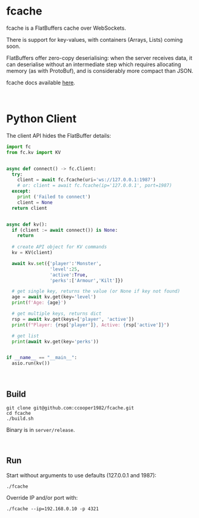 # fcache

fcache is a FlatBuffers cache over WebSockets.

There is support for key-values, with containers (Arrays, Lists) coming soon.

FlatBuffers offer zero-copy deserialising: when the server receives data, it can deserialise without an intermediate step which requires allocating memory (as with ProtoBuf), and is considerably more compact than JSON.

fcache docs available [here](https://ccooper1982.github.io/fcache/).

<br/>


# Python Client
The client API hides the FlatBuffer details:

```py
import fc
from fc.kv import KV


async def connect() -> fc.Client:
  try:
    client = await fc.fcache(uri='ws://127.0.0.1:1987')
    # or: client = await fc.fcache(ip='127.0.0.1', port=1987)
  except:
    print ('Failed to connect')
    client = None
  return client


async def kv():
  if (client := await connect()) is None:
    return
  
  # create API object for KV commands
  kv = KV(client)

  await kv.set({'player':'Monster',
                'level':25,
                'active':True,
                'perks':['Armour','Kilt']})

  # get single key, returns the value (or None if key not found)
  age = await kv.get(key='level')
  print(f'Age: {age}')

  # get multiple keys, returns dict
  rsp = await kv.get(keys=['player', 'active'])
  print(f"Player: {rsp['player']}, Active: {rsp['active']}")

  # get list
  print(await kv.get(key='perks'))


if __name__ == "__main__":
  asio.run(kv())
```

<br/>

## Build

```
git clone git@github.com:ccooper1982/fcache.git
cd fcache
./build.sh
```

Binary is in `server/release`.

<br/>

## Run

Start without arguments to use defaults (127.0.0.1 and 1987):

`./fcache`

Override IP and/or port with:

`./fcache --ip=192.168.0.10 -p 4321`